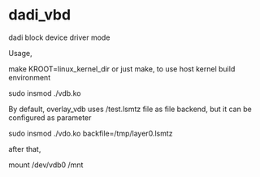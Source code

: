# dadi_vbd
dadi block device driver mode

Usage,

make KROOT=linux_kernel_dir 
or just make, to use host kernel build environment

sudo insmod ./vdb.ko

By default, overlay_vdb uses /test.lsmtz file as file backend, but it can be configured as parameter

sudo insmod ./vdo.ko backfile=/tmp/layer0.lsmtz


after that,

mount /dev/vdb0 /mnt


